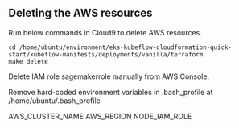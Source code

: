 ## Deleting the AWS resources

Run below commands in Cloud9 to delete AWS resources.

```shell
cd /home/ubuntu/environment/eks-kubeflow-cloudformation-quick-start/kubeflow-manifests/deployments/vanilla/terraform
make delete
```

Delete IAM role sagemakerrole manually from AWS Console.

Remove hard-coded environment variables in .bash_profile at /home/ubuntu/.bash_profile

AWS_CLUSTER_NAME
AWS_REGION
NODE_IAM_ROLE

